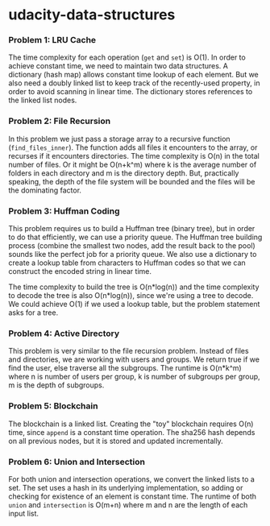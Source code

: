 # udacity-data-structures

### Problem 1: LRU Cache

The time complexity for each operation (`get` and `set`) is O(1). In order to achieve constant time, we need to maintain two data structures. A dictionary (hash map) allows constant time lookup of each element. But we also need a doubly linked list to keep track of the recently-used property, in order to avoid scanning in linear time. The dictionary stores references to the linked list nodes.

### Problem 2: File Recursion

In this problem we just pass a storage array to a recursive function (`find_files_inner`). The function adds all files it encounters to the array, or recurses if it encounters directories. The time complexity is O(n) in the total number of files. Or it might be O(n+k^m) where k is the average number of folders in each directory and m is the directory depth. But, practically speaking, the depth of the file system will be bounded and the files will be the dominating factor.

### Problem 3: Huffman Coding

This problem requires us to build a Huffman tree (binary tree), but in order to do that efficiently, we can use a priority queue. The Huffman tree building process (combine the smallest two nodes, add the result back to the pool) sounds like the perfect job for a priority queue. We also use a dictionary to create a lookup table from characters to Huffman codes so that we can construct the encoded string in linear time.

The time complexity to build the tree is O(n\*log(n)) and the time complexity to decode the tree is also O(n\*log(n)), since we're using a tree to decode. We could achieve O(1) if we used a lookup table, but the problem statement asks for a tree.

### Problem 4: Active Directory

This problem is very similar to the file recursion problem. Instead of files and directories, we are working with users and groups. We return true if we find the user, else  traverse all the subgroups. The runtime is O(n\*k^m) where n is number of users per group, k is number of subgroups per group, m is the depth of subgroups.

### Problem 5: Blockchain

The blockchain is a linked list. Creating the "toy" blockchain requires O(n) time, since `append` is a constant time operation. The sha256 hash depends on all previous nodes, but it is stored and updated incrementally.

### Problem 6: Union and Intersection

For both union and intersection operations, we convert the linked lists to a set. The set uses a hash in its underlying implementation, so adding or checking for existence of an element is constant time. The runtime of both `union` and `intersection` is O(m+n) where m and n are the length of each input list.
